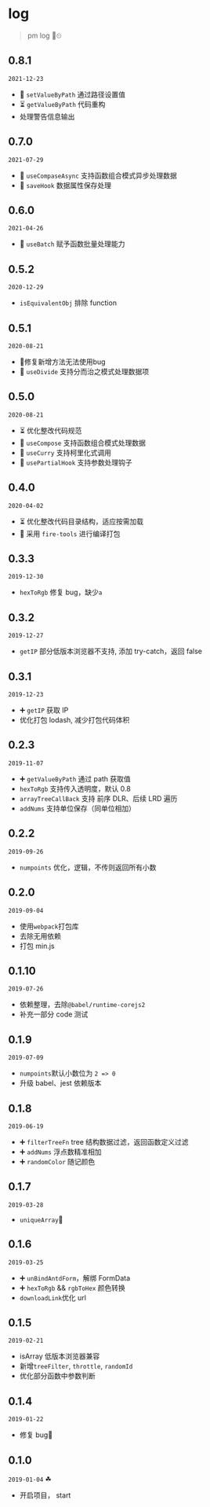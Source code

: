 # log

> pm log 🚀⏲

## 0.8.1

`2021-12-23`

- 🚀 `setValueByPath` 通过路径设置值
- ⏳ `getValueByPath` 代码重构
- 处理警告信息输出

## 0.7.0

`2021-07-29`

- 🚀 `useCompaseAsync` 支持函数组合模式异步处理数据
- 🚀 `saveHook` 数据属性保存处理

## 0.6.0

`2021-04-26`

- 🚀 `useBatch` 赋予函数批量处理能力

## 0.5.2

`2020-12-29`

- `isEquivalentObj` 排除 function

## 0.5.1

`2020-08-21`

- 🐛修复新增方法无法使用bug
- 🚀 `useDivide` 支持分而治之模式处理数据项

## 0.5.0

`2020-08-21`

- ⏳ 优化整改代码规范
- 🚀 `useCompose` 支持函数组合模式处理数据
- 🚀 `useCurry` 支持柯里化式调用
- 🚀 `usePartialHook` 支持参数处理钩子

## 0.4.0

`2020-04-02`

- ⏳ 优化整改代码目录结构，适应按需加载
- 🚀 采用 `fire-tools` 进行编译打包

## 0.3.3

`2019-12-30`

- `hexToRgb` 修复 bug，缺少`a`

## 0.3.2

`2019-12-27`

- `getIP` 部分低版本浏览器不支持, 添加 try-catch，返回 false

## 0.3.1

`2019-12-23`

- ➕ `getIP` 获取 IP
- 优化打包 lodash, 减少打包代码体积

## 0.2.3

`2019-11-07`

- ➕ `getValueByPath` 通过 path 获取值
- `hexToRgb` 支持传入透明度，默认 0.8
- `arrayTreeCallBack` 支持 前序 DLR、后续 LRD 遍历
- `addNums` 支持单位保存（同单位相加）

## 0.2.2

`2019-09-26`

- `numpoints` 优化，逻辑，不传则返回所有小数

## 0.2.0

`2019-09-04`

- 使用`webpack`打包库
- 去除无用依赖
- 打包 min.js

## 0.1.10

`2019-07-26`

- 依赖整理，去除`@babel/runtime-corejs2`
- 补充一部分 code 测试

## 0.1.9

`2019-07-09`

- `numpoints`默认小数位为 `2 => 0`
- 升级 babel、jest 依赖版本

## 0.1.8

`2019-06-19`

- ➕ `filterTreeFn` tree 结构数据过滤，返回函数定义过滤
- ➕ `addNums` 浮点数精准相加
- ➕ `randomColor` 随记颜色

## 0.1.7

`2019-03-28`

- `uniqueArray`🐛

## 0.1.6

`2019-03-25`

- ➕ `unBindAntdForm`，解绑 FormData
- ➕ `hexToRgb` && `rgbToHex` 颜色转换
- `downloadLink`优化 url

## 0.1.5

`2019-02-21`

- isArray 低版本浏览器兼容
- 新增`treeFilter`, `throttle`, `randomId`
- 优化部分函数中参数判断

## 0.1.4

`2019-01-22`

- 修复 bug🐛

## 0.1.0

`2019-01-04` ☘

- 开启项目， start
